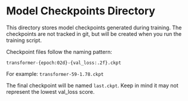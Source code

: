 # Model Checkpoints Directory

This directory stores model checkpoints generated during training. The checkpoints are not tracked in git, but will be created when you run the training script.

Checkpoint files follow the naming pattern:
```
transformer-{epoch:02d}-{val_loss:.2f}.ckpt
```

For example: `transformer-59-1.78.ckpt`

The final checkpoint will be named `last.ckpt`. Keep in mind it may not represent the lowest val_loss score.
